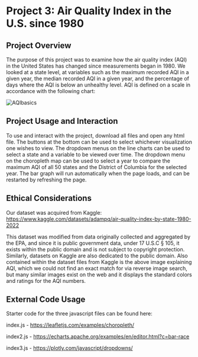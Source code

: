 # Project 3: Air Quality Index in the U.S. since 1980
## Project Overview
The purpose of this project was to examine how the air quality index (AQI) in the United States has changed since measurements began in 1980. We looked at a state level, at variables such as the maximum recorded AQI in a given year, the median recorded AQI in a given year, and the percentage of days where the AQI is below an unhealthy level. AQI is defined on a scale in accordance with the following chart:

![AQIbasics](https://github.com/jritz12/project_3/assets/143362143/800e83c5-c0a3-4e42-84e8-73652b54c572)

## Project Usage and Interaction
To use and interact with the project, download all files and open any html file. The buttons at the bottom can be used to select whichever visualization one wishes to view. The dropdown menus on the line charts can be used to select a state and a variable to be viewed over time. The dropdown menu on the choropleth map can be used to select a year to compare the maximum AQI of all 50 states and the District of Columbia for the selected year. The bar graph will run automatically when the page loads, and can be restarted by refreshing the page.

## Ethical Considerations
Our dataset was acquired from Kaggle:
https://www.kaggle.com/datasets/adampq/air-quality-index-by-state-1980-2022

This dataset was modified from data originally collected and aggregated by the EPA, and since it is public government data, under 17 U.S.C § 105, it exists within the public domain and is not subject to copyright protection. Similarly, datasets on Kaggle are also dedicated to the public domain. Also contained within the dataset files from Kaggle is the above image explaining AQI, which we could not find an exact match for via reverse image search, but many similar images exist on the web and it displays the standard colors and ratings for the AQI numbers.


## External Code Usage
Starter code for the three javascript files can be found here:

index.js - https://leafletjs.com/examples/choropleth/

index2.js - https://echarts.apache.org/examples/en/editor.html?c=bar-race

index3.js - https://plotly.com/javascript/dropdowns/
